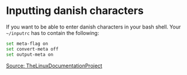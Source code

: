 # Inputting danish characters

If you want to be able to enter danish characters in your bash shell. Your `~/inputrc` has to contain the following:

```bash
set meta-flag on
set convert-meta off
set output-meta on
```

[Source: TheLinuxDocumentationProject](http://www.tldp.org/HOWTO/Danish-HOWTO-3.html#ss3.4)
